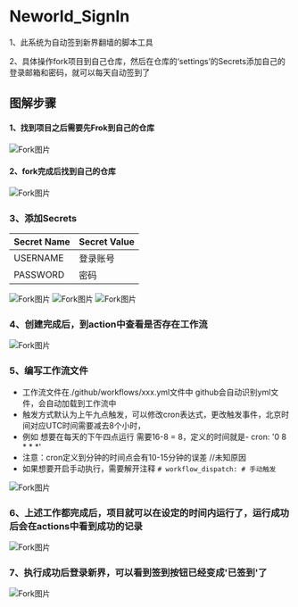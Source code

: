 # Neworld_SignIn

1、此系统为自动签到新界翻墙的脚本工具

2、具体操作fork项目到自己仓库，然后在仓库的‘settings’的Secrets添加自己的登录邮箱和密码，就可以每天自动签到了

## 图解步骤

#### 1、找到项目之后需要先Frok到自己的仓库

![Fork图片](https://cdn.jsdelivr.net/gh/chenkuangAmber/Neworld_SignIn_Doc@main/imgs/fork.png)

#### 2、fork完成后找到自己的仓库


![Fork图片](https://cdn.jsdelivr.net/gh/chenkuangAmber/Neworld_SignIn_Doc@main/imgs/forked.png)

### 3、添加Secrets
| Secret Name  | Secret Value     |
| -----------  | ---------------- |
| USERNAME     | 登录账号 |
| PASSWORD     | 密码 |


![Fork图片](https://cdn.jsdelivr.net/gh/chenkuangAmber/Neworld_SignIn_Doc@main/imgs/add-Secrets01.png)
![Fork图片](https://cdn.jsdelivr.net/gh/chenkuangAmber/Neworld_SignIn_Doc@main/imgs/add-Secrets02.png)
![Fork图片](https://cdn.jsdelivr.net/gh/chenkuangAmber/Neworld_SignIn_Doc@main/imgs/add-Secrets03.png)


### 4、创建完成后，到action中查看是否存在工作流



![Fork图片](https://cdn.jsdelivr.net/gh/chenkuangAmber/Neworld_SignIn_Doc@main/imgs/action1.png)


### 5、编写工作流文件
* 工作流文件在./github/workflows/xxx.yml文件中 github会自动识别yml文件，会自动加载到工作流中
* 触发方式默认为上午九点触发，可以修改cron表达式，更改触发事件，北京时间对应UTC时间需要减去8个小时，
* 例如 想要在每天的下午四点运行 需要16-8 = 8，定义的时间就是- cron: '0 8 * * *' 
* 注意：cron定义到分钟的时间点会有10-15分钟的误差  //未知原因
* 如果想要开启手动执行，需要解开注释  `# workflow_dispatch: # 手动触发`


![Fork图片](https://cdn.jsdelivr.net/gh/chenkuangAmber/Neworld_SignIn_Doc@main/imgs/time.png)

### 6、上述工作都完成后，项目就可以在设定的时间内运行了，运行成功后会在actions中看到成功的记录


![Fork图片](https://cdn.jsdelivr.net/gh/chenkuangAmber/Neworld_SignIn_Doc@main/imgs/scuuess.png)


### 7、执行成功后登录新界，可以看到签到按钮已经变成'已签到'了


![Fork图片](https://cdn.jsdelivr.net/gh/chenkuangAmber/Neworld_SignIn_Doc@main/imgs/ok.png)


